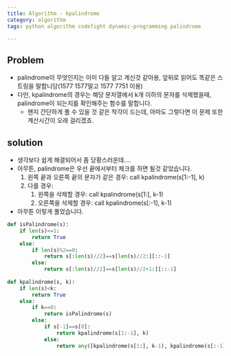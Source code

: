 ```yaml
---
title: Algorithm - kpalindrome
category: algorithm
tags: python algorithm codefight dynamic-programming palindrome 

---
```


## Problem

- palindrome이 무엇인지는 이미 다들 알고 계신것 같아용, 앞뒤로 읽어도 똑같은 스트링을 말합니당(1577 1577말고 1577 7751 이용)
- 다만, kpalindrome의 경우는 해당 문자열에서 k개 이하의 문자를 삭제했을때, palindrome이 되는지를 확인해주는 함수를 말합니다. 
	- 왠지 간단하게 풀 수 있을 것 같은 착각이 드는데, 아마도 그렇다면 이 문제 또한 계산시간이 오래 걸리겠죠. 

## solution

- 생각보다 쉽게 해결되어서 좀 당황스러운데....
- 아무튼, palindrome은 우선 끝에서부터 체크를 하면 될것 같았습니다. 
	1. 왼쪽 끝과 오른쪽 끝의 문자가 같은 경우: call kpalindrome(s[1:-1], k)
	2. 다를 경우: 
		1. 왼쪽을 삭제할 경우: call kpalindrome(s[1:], k-1)
		2. 오른쪽을 삭제할 경우: call kpalindrome(s[:-1], k-1)
- 아무튼 이렇게 풀었습니다. 

```python
def isPalindrome(s):
    if len(s)<=1:
        return True
    else:
        if len(s)%2==0:
            return s[:len(s)//2]==s[len(s)//2:][::-1]
        else:
            return s[:len(s)//2]==s[len(s)//2+1:][::-1]
            
def kpalindrome(s, k):
    if len(s)<k:
        return True
    else:
        if k==0:
            return isPalindrome(s)
        else:
            if s[-1]==s[0]:
                return kpalindrome(s[1:-1], k)
            else:
                return any([kpalindrome(s[1:], k-1), kpalindrome(s[:-1], k-1)])
```
